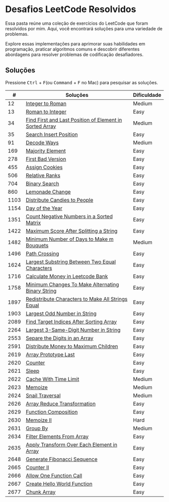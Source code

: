 
# Desafios LeetCode Resolvidos

Essa pasta reúne uma coleção de exercícios do LeetCode que foram resolvidos por mim. Aqui, você encontrará soluções para uma variedade de problemas.

Explore essas implementações para aprimorar suas habilidades em programação, praticar algoritmos comuns e descobrir diferentes abordagens para resolver problemas de codificação desafiadores.

## Soluções

Pressione <kbd>Ctrl</kbd> + <kbd>F</kbd>(ou <kbd>Command</kbd> + <kbd>F</kbd> no Mac) para pesquisar as soluções.

| #    | Soluções                                                                                                                                                                 | Dificuldade |
| ---- | ------------------------------------------------------------------------------------------------------------------------------------------------------------------------ | ----------- |
| 12   | [Integer to Roman](/LeetCode/solutions/12%20-%20Integer%20to%20Roman.js)                                                                                               | Medium      |
| 13   | [Roman to Integer](/LeetCode/solutions/13%20-%20Roman%20to%20Integer.js)                                                                                               | Easy        |
| 34   | [Find First and Last Position of Element in Sorted Array](/LeetCode/solutions/34%20-%20Find%20First%20and%20Last%20Position%20of%20Element%20in%20Sorted%20Array.js) | Medium      |
| 35   | [Search Insert Position](/LeetCode/solutions/35%20-%20Search%20Insert%20Position.js)                                                                                   | Easy        |
| 91   | [Decode Ways](/LeetCode/solutions/91%20-%20Decode%20Ways.js)                                                                                   | Medium        |
| 169   | [Majority Element](/LeetCode/solutions/169%20-%20Majority%20Element.js)                                                                                   | Easy        |
| 278  | [First Bad Version](/LeetCode/solutions/278%20-%20First%20Bad%20Version.js)                                                                                            | Easy        |
| 455  | [Assign Cookies](/LeetCode/solutions/455%20-%20Assign%20Cookies.js)                                                                                            | Easy        |
| 506  | [Relative Ranks](/LeetCode/solutions/506%20-%20Relative%20Ranks.js)                                                                                            | Easy        |
| 704  | [Binary Search](/LeetCode/solutions/704%20-%20Binary%20Search.js)                                                                                            | Easy        |
| 860  | [Lemonade Change](/LeetCode/solutions/860%20-%20Lemonade%20Change.js)                                                                                                  | Easy        |
| 1103 | [Distribute Candies to People](/LeetCode/solutions/1103%20-%20Distribute%20Candies%20to%20People.js)                                                                   | Easy        |
| 1154 | [Day of the Year](/LeetCode/solutions/1154%20-%20Day%20of%20the%20Year.js)                                                                                             | Easy        |
| 1351 | [Count Negative Numbers in a Sorted Matrix](/LeetCode/solutions/1351%20-%20Count%20Negative%20Numbers%20in%20a%20Sorted%20Matrix.js)                                                                                             | Easy        |
| 1422 | [Maximum Score After Splitting a String](/LeetCode/solutions/1422%20-%20Maximum%20Score%20After%20Splitting%20a%20String.js)                                                                                             | Easy        |
| 1482 | [Minimum Number of Days to Make m Bouquets](/LeetCode/solutions/1482%20-%20Minimum%20Number%20of%20Days%20to%20Make%20m%20Bouquets.js)                                                                                             | Medium        |
| 1496 | [Path Crossing](/LeetCode/solutions/1496%20-%20Path%20Crossing.js)                                                                                             | Easy        |
| 1624 | [Largest Substring Between Two Equal Characters](/LeetCode/solutions/1624%20-%20Largest%20Substring%20Between%20Two%20Equal%20Characters.js)                                                                                             | Easy        |
| 1716 | [Calculate Money in Leetcode Bank](/LeetCode/solutions/1716%20-%20Calculate%20Money%20in%20Leetcode%20Bank.js)                                                         | Easy        |
| 1758 | [Minimum Changes To Make Alternating Binary String](/LeetCode/solutions/1758%20-%20Minimum%20Changes%20To%20Make%20Alternating%20Binary%20String.js)                                                         | Easy        |
| 1897 | [Redistribute Characters to Make All Strings Equal](/LeetCode/solutions/1897%20-%20Redistribute%20Characters%20to%20Make%20All%20Strings%20Equal.js)                                                         | Easy        |
| 1903 | [Largest Odd Number in String](/LeetCode/solutions/1903%20-%20Largest%20Odd%20Number%20in%20String.js)                                                                 | Easy        |
| 2089 | [Find Target Indices After Sorting Array](/LeetCode/solutions/2089%20-%20Find%20Target%20Indices%20After%20Sorting%20Array.js)                                         | Easy      |
| 2264 | [Largest 3-Same-Digit Number in String](/LeetCode/solutions/2264%20-%20Largest%203-Same-Digit%20Number%20in%20String.js)                                               | Easy      |
| 2553 | [Separe the Digits in an Array](/LeetCode/solutions/2553%20-%20Separe%20the%20Digits%20in%20an%20Array.js)                                               | Easy      |
| 2591 | [Distribute Money to Maximum Children](/LeetCode/solutions/2591%20-%20Distribute%20Money%20to%20Maximum%20Children.js)                                                 | Easy      |
| 2619 | [Array Prototype Last](/LeetCode/solutions/2619%20-%20Array%20Prototype%20Last.js)                                                                                     | Easy        |
| 2620 | [Counter](/LeetCode/solutions/2620%20-%20Counter.js)                                                                                                                       | Easy        |
| 2621 | [Sleep](/LeetCode/solutions/2621%20-%20Sleep.js)                                                                                                                       | Easy        |
| 2622 | [Cache With Time Limit](/LeetCode/solutions/2622%20-%20Cache%20With%20Time%20Limit.js)                                                                                                                       | Medium        |
| 2623 | [Memoize](/LeetCode/solutions/2623%20-%20Memoize.js)                                                                                                                       | Medium        |
| 2624 | [Snail Traversal](/LeetCode/solutions/2624%20-%20Snail%20Traversal.js)                                                                                                 | Medium      |
| 2626 | [Array Reduce Transformation](/LeetCode/solutions/2626%20-%20Array%20Reduce%20Transformation.js)                                                                       | Easy        |
| 2629 | [Function Composition](/LeetCode/solutions/2629%20-%20Function%20Composition.js)                                                                       | Easy        |
| 2630 | [Memoize II](/LeetCode/solutions/2630%20-%20Memoize%20II.js)                                                                                                                    | Hard        |
| 2631 | [Group By](/LeetCode/solutions/2631%20-%20Group%20By.js)                                                                                                                    | Medium        |
| 2634 | [Filter Elements From Array](/LeetCode/solutions/2634%20-%20Filter%20Elements%20From%20Array.js)                                                                       | Easy      |
| 2635 | [Apply Transform Over Each Element in Array](/LeetCode/solutions/2635%20-%20Apply%20Transform%20Over%20Each%20Element%20in%20Array.js)                                                                       | Easy      |
| 2648 | [Generate Fibonacci Sequence](/LeetCode/solutions/2648%20-%20Generate%20Fibonacci%20Sequence.js)                                                                       | Easy      |
| 2665 | [Counter II](/LeetCode/solutions/2665%20-%20Counter%20II.js)                                                                       | Easy      |
| 2666 | [Allow One Function Call](/LeetCode/solutions/2666%20-%20Allow%20One%20Function%20Call.js)                                                                       | Easy      |
| 2667 | [Create Hello World Function](/LeetCode/solutions/2667%20-%20Create%20Hello%20World%20Function.js)                                                                       | Easy      |
| 2677 | [Chunk Array](/LeetCode/solutions/2677%20-%20Chunk%20Array.js)                                                                       | Easy      |